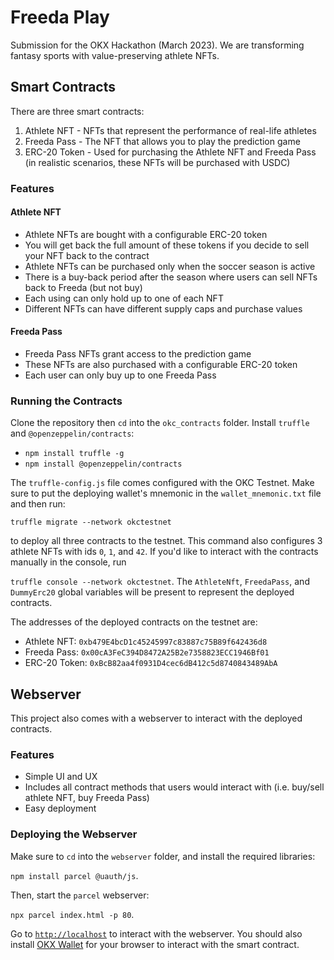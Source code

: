 # Freeda Play
Submission for the OKX Hackathon (March 2023). We are transforming fantasy sports with value-preserving athlete NFTs.
## Smart Contracts
There are three smart contracts:
1. Athlete NFT - NFTs that represent the performance of real-life athletes
2. Freeda Pass - The NFT that allows you to play the prediction game
3. ERC-20 Token - Used for purchasing the Athlete NFT and Freeda Pass (in realistic scenarios, these NFTs will be purchased with USDC)

### Features

#### Athlete NFT

* Athlete NFTs are bought with a configurable ERC-20 token
* You will get back the full amount of these tokens if you decide to sell your NFT back to the contract
* Athlete NFTs can be purchased only when the soccer season is active
* There is a buy-back period after the season where users can sell NFTs back to Freeda (but not buy)
* Each using can only hold up to one of each NFT
* Different NFTs can have different supply caps and purchase values

#### Freeda Pass

* Freeda Pass NFTs grant access to the prediction game
* These NFTs are also purchased with a configurable ERC-20 token
* Each user can only buy up to one Freeda Pass

### Running the Contracts

Clone the repository then `cd` into the `okc_contracts` folder. Install `truffle` and `@openzeppelin/contracts`:
* `npm install truffle -g`
* `npm install @openzeppelin/contracts`

The `truffle-config.js` file comes configured with the OKC Testnet. Make sure to put the deploying wallet's mnemonic in the `wallet_mnemonic.txt` file and then run:

`truffle migrate --network okctestnet`

to deploy all three contracts to the testnet. This command also configures 3 athlete NFTs with ids `0`, `1`, and `42`. If you'd like to interact with the contracts manually in the console, run

`truffle console --network okctestnet`.
The `AthleteNft`, `FreedaPass`, and `DummyErc20` global variables will be present to represent the deployed contracts.

The addresses of the deployed contracts on the testnet are:
* Athlete NFT: `0xb479E4bcD1c45245997c83887c75B89f642436d8`
* Freeda Pass: `0x00cA3FeC394D8472A25B2e7358823ECC1946Bf01`
* ERC-20 Token: `0xBcB82aa4f0931D4cec6dB412c5d8740843489AbA`

## Webserver

This project also comes with a webserver to interact with the deployed contracts.

### Features

* Simple UI and UX
* Includes all contract methods that users would interact with (i.e. buy/sell athlete NFT, buy Freeda Pass)
* Easy deployment

### Deploying the Webserver

Make sure to `cd` into the `webserver` folder, and install the required libraries:

`npm install parcel @uauth/js`.

Then, start the `parcel` webserver:

`npx parcel index.html -p 80`.

Go to [`http://localhost`](http://localhost) to interact with the webserver. You should also install [OKX Wallet](https://www.okx.com/web3) for your browser to interact with the smart contract.
